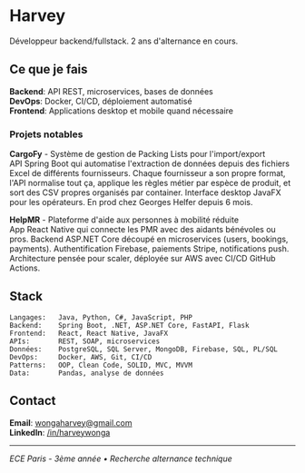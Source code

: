 # Harvey

Développeur backend/fullstack. 2 ans d'alternance en cours.

## Ce que je fais

**Backend**: API REST, microservices, bases de données  
**DevOps**: Docker, CI/CD, déploiement automatisé  
**Frontend**: Applications desktop et mobile quand nécessaire

### Projets notables

**CargoFy** - Système de gestion de Packing Lists pour l'import/export  
API Spring Boot qui automatise l'extraction de données depuis des fichiers Excel de différents fournisseurs. Chaque fournisseur a son propre format, l'API normalise tout ça, applique les règles métier par espèce de produit, et sort des CSV propres organisés par container. Interface desktop JavaFX pour les opérateurs. En prod chez Georges Helfer depuis 6 mois.

**HelpMR** - Plateforme d'aide aux personnes à mobilité réduite  
App React Native qui connecte les PMR avec des aidants bénévoles ou pros. Backend ASP.NET Core découpé en microservices (users, bookings, payments). Authentification Firebase, paiements Stripe, notifications push. Architecture pensée pour scaler, déployée sur AWS avec CI/CD GitHub Actions.

## Stack

```
Langages:   Java, Python, C#, JavaScript, PHP
Backend:    Spring Boot, .NET, ASP.NET Core, FastAPI, Flask
Frontend:   React, React Native, JavaFX
APIs:       REST, SOAP, microservices
Données:    PostgreSQL, SQL Server, MongoDB, Firebase, SQL, PL/SQL
DevOps:     Docker, AWS, Git, CI/CD
Patterns:   OOP, Clean Code, SOLID, MVC, MVVM
Data:       Pandas, analyse de données
```

## Contact

**Email**: wongaharvey@gmail.com  
**LinkedIn**: [/in/harveywonga](https://www.linkedin.com/in/harveywonga/)

---

*ECE Paris - 3ème année • Recherche alternance technique*
